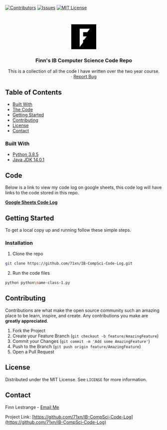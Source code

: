
<!-- PROJECT SHIELDS -->
<!--
*** I'm using markdown "reference style" links for readability.
*** Reference links are enclosed in brackets [ ] instead of parentheses ( ).
*** See the bottom of this document for the declaration of the reference variables
*** for contributors-url, forks-url, etc. This is an optional, concise syntax you may use.
*** https://www.markdownguide.org/basic-syntax/#reference-style-links
-->
[![Contributors][contributors-shield]][contributors-url]
[![Issues][issues-shield]][issues-url]
[![MIT License][license-shield]][license-url]




<!-- PROJECT LOGO -->
<br />
<p align="center">
  <a href="https://github.com/71xn/IB-CompSci-Code-Log">
    <img src="https://github.com/71xn/IB-CompSci-Code-Log/raw/master/images/profile.jpg" alt="Logo" width="80" height="80">
  </a>

  <h3 align="center">Finn's IB Computer Science Code Repo</h3>

  <p align="center">
    This is a collection of all the code I have written over the two year course.
    <br />
    ·
    <a href="https://github.com/71xn/IB-CompSci-Code-Log/issues">Report Bug</a>
  </p>
</p>



<!-- TABLE OF CONTENTS -->
## Table of Contents

* [Built With](#built-with)
* [The Code](#code)
* [Getting Started](#getting-started)
* [Contributing](#contributing)
* [License](#license)
* [Contact](#contact)



### Built With

* [Python 3.8.5](https://python.org)
* [Java JDK 14.0.1](https://www.oracle.com/uk/java/technologies/javase-downloads.html)


## Code

Below is a link to view my code log on google sheets, this code log will have links to the code stored in this repo.

[**Google Sheets Code Log**](https://docs.google.com/spreadsheets/d/1ce9iHqciJj15Ib3IOnkeuCNIOLQuWrtHgsHe_JKSFmY/edit?usp=sharing)


<!-- GETTING STARTED -->
## Getting Started

To get a local copy up and running follow these simple steps.

### Installation

1. Clone the repo
```sh
git clone https://github.com/71xn/IB-CompSci-Code-Log.git
```
2. Run the code files
```sh
python python\name-class-1.py
```





<!-- CONTRIBUTING -->
## Contributing

Contributions are what make the open source community such an amazing place to be learn, inspire, and create. Any contributions you make are **greatly appreciated**.

1. Fork the Project
2. Create your Feature Branch (`git checkout -b feature/AmazingFeature`)
3. Commit your Changes (`git commit -m 'Add some AmazingFeature'`)
4. Push to the Branch (`git push origin feature/AmazingFeature`)
5. Open a Pull Request



<!-- LICENSE -->
## License

Distributed under the MIT License. See `LICENSE` for more information.



<!-- CONTACT -->
## Contact

Finn Lestrange - [Email Me](mailto:flestrange@isa.aberdeen.sch.uk)

Project Link: [https://github.com/71xn/IB-CompSci-Code-Log](https://github.com/71xn/IB-CompSci-Code-Log)




<!-- MARKDOWN LINKS & IMAGES -->
<!-- https://www.markdownguide.org/basic-syntax/#reference-style-links -->
[contributors-shield]: https://img.shields.io/github/contributors/71xn/IB-CompSci-Code-Log.svg?style=flat-square
[contributors-url]: https://github.com/71xn/IB-CompSci-Code-Log/graphs/contributors
[issues-shield]: https://img.shields.io/github/issues/71xn/IB-CompSci-Code-Log.svg?style=flat-square
[issues-url]: https://github.com/71xn/IB-CompSci-Code-Log/issues
[license-shield]: https://img.shields.io/github/license/71xn/IB-CompSci-Code-Log.svg?style=flat-square
[license-url]: https://github.com/71xn/IB-CompSci-Code-Log/blob/master/LICENSE.txt